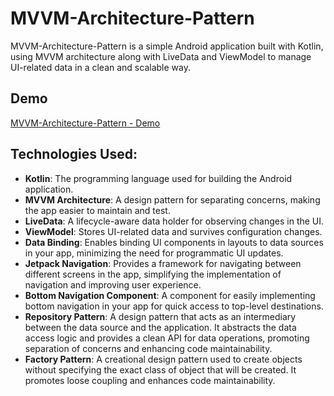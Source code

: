 # MVVM-Architecture-Pattern

MVVM-Architecture-Pattern is a simple Android application built with Kotlin, using MVVM architecture along with LiveData and ViewModel to manage UI-related data in a clean and scalable way.

## Demo

[MVVM-Architecture-Pattern - Demo](https://www.youtube.com/)

## Technologies Used:

- **Kotlin**: The programming language used for building the Android application.
- **MVVM Architecture**: A design pattern for separating concerns, making the app easier to maintain and test.
- **LiveData**: A lifecycle-aware data holder for observing changes in the UI.
- **ViewModel**: Stores UI-related data and survives configuration changes.
- **Data Binding**: Enables binding UI components in layouts to data sources in your app, minimizing the need for programmatic UI updates.
- **Jetpack Navigation**: Provides a framework for navigating between different screens in the app, simplifying the implementation of navigation and improving user experience.
- **Bottom Navigation Component**: A component for easily implementing bottom navigation in your app for quick access to top-level destinations.
- **Repository Pattern**: A design pattern that acts as an intermediary between the data source and the application. It abstracts the data access logic and provides a clean API for data operations, promoting separation of concerns and enhancing code maintainability.
- **Factory Pattern**: A creational design pattern used to create objects without specifying the exact class of object that will be created. It promotes loose coupling and enhances code maintainability.